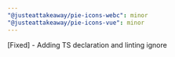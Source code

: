 ```yaml
---
"@justeattakeaway/pie-icons-webc": minor
"@justeattakeaway/pie-icons-vue": minor
---
```


[Fixed] - Adding TS declaration and linting ignore
